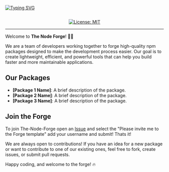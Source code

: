 <p align="center">

  [![Typing SVG](https://readme-typing-svg.herokuapp.com?font=DM+Sans&weight=800&size=40&duration=10&pause=500&color=BDBDBD&center=true&vCenter=true&repeat=false&width=1000&lines=The+Node+Forge)](https://git.io/typing-svg) 

</p>

<div align="center">
  <!-- profile views -->
  <img src="https://komarev.com/ghpvc/?username=The-Node-Forge&style=flat-square&color=blue" alt=""/>

  [![License: MIT](https://img.shields.io/badge/License-MIT-yellow.svg)](https://opensource.org/licenses/MIT)


</div>
    
---
  
Welcome to **The Node Forge**! 🔨✨

We are a team of developers working together to forge high-quality npm packages designed to make the development process easier. Our goal is to create lightweight, efficient, and powerful tools that can help you build faster and more maintainable applications.

## Our Packages
- **[Package 1 Name]**: A brief description of the package.
- **[Package 2 Name]**: A brief description of the package.
- **[Package 3 Name]**: A brief description of the package.

## Join the Forge
To join The-Node-Forge open an [Issue](https://github.com/The-Node-Forge/.github/issues) and select the "Please invite me to the Forge template" add your username and submit! Thats it!


We are always open to contributions! If you have an idea for a new package or want to contribute to one of our existing ones, feel free to fork, create issues, or submit pull requests.

Happy coding, and welcome to the forge! 🔥
